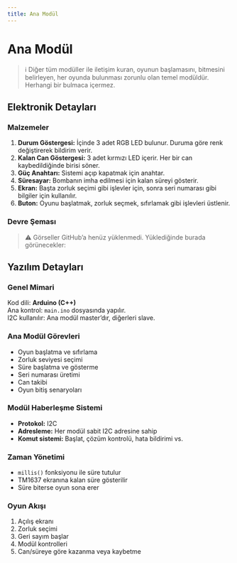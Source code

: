 ```yaml
---
title: Ana Modül
---
```


# Ana Modül

> ℹ️ Diğer tüm modüller ile iletişim kuran, oyunun başlamasını, bitmesini belirleyen, her oyunda bulunması zorunlu olan temel modüldür. Herhangi bir bulmaca içermez.

## Elektronik Detayları

### Malzemeler

1. **Durum Göstergesi:** İçinde 3 adet RGB LED bulunur. Duruma göre renk değiştirerek bildirim verir.  
2. **Kalan Can Göstergesi:** 3 adet kırmızı LED içerir. Her bir can kaybedildiğinde birisi söner.  
3. **Güç Anahtarı:** Sistemi açıp kapatmak için anahtar.  
4. **Süresayar:** Bombanın imha edilmesi için kalan süreyi gösterir.  
5. **Ekran:** Başta zorluk seçimi gibi işlevler için, sonra seri numarası gibi bilgiler için kullanılır.  
6. **Buton:** Oyunu başlatmak, zorluk seçmek, sıfırlamak gibi işlevleri üstlenir.  

### Devre Şeması

> ⚠️ Görseller GitHub’a henüz yüklenmedi. Yüklediğinde burada görünecekler:

## Yazılım Detayları

### Genel Mimari

Kod dili: **Arduino (C++)**  
Ana kontrol: `main.ino` dosyasında yapılır.  
I2C kullanılır: Ana modül master’dır, diğerleri slave.

### Ana Modül Görevleri

- Oyun başlatma ve sıfırlama
- Zorluk seviyesi seçimi
- Süre başlatma ve gösterme
- Seri numarası üretimi
- Can takibi
- Oyun bitiş senaryoları

### Modül Haberleşme Sistemi

- **Protokol:** I2C  
- **Adresleme:** Her modül sabit I2C adresine sahip  
- **Komut sistemi:** Başlat, çözüm kontrolü, hata bildirimi vs.

### Zaman Yönetimi

- `millis()` fonksiyonu ile süre tutulur  
- TM1637 ekranına kalan süre gösterilir  
- Süre biterse oyun sona erer  

### Oyun Akışı

1. Açılış ekranı
2. Zorluk seçimi
3. Geri sayım başlar
4. Modül kontrolleri
5. Can/süreye göre kazanma veya kaybetme
